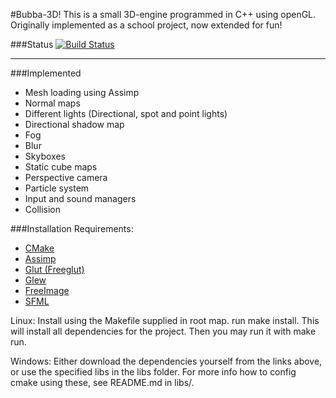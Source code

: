 #Bubba-3D!
This is a small 3D-engine programmed in C++ using openGL.
Originally implemented as a school project, now extended for fun!

###Status
[![Build Status](https://travis-ci.org/Bubbers/Bubba-3D.svg?branch=develop)](https://travis-ci.org/Bubbers/Bubba-3D)

***  
###Implemented
* Mesh loading using Assimp
* Normal maps
* Different lights (Directional, spot and point lights)
* Directional shadow map
* Fog
* Blur
* Skyboxes
* Static cube maps
* Perspective camera
* Particle system
* Input and sound managers
* Collision

###Installation
Requirements:
* <a href="http://www.cmake.org/">CMake</a>
* <a href="http://assimp.sourceforge.net/">Assimp</a>
* <a href="http://freeglut.sourceforge.net/">Glut (Freeglut)</a>
* <a href="http://glew.sourceforge.net/">Glew</a>
* <a href="http://freeimage.sourceforge.net/">FreeImage</a><br />
* <a href="http://www.sfml-dev.org/index.php">SFML</a><br />

Linux: Install using the Makefile supplied in root map. run make install. This will install all dependencies for the project. Then you may run it with make run.

Windows: Either download the dependencies yourself from the links above, or use the specified libs in the libs folder. For more info how to config cmake using these, see README.md in libs/. 
